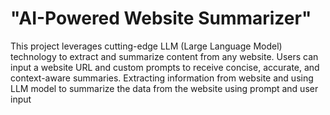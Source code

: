 # "AI-Powered Website Summarizer"

This project leverages cutting-edge LLM (Large Language Model) technology to extract and summarize content from any website. Users can input a website URL and custom prompts to receive concise, accurate, and context-aware summaries.
Extracting information from website and using LLM model to summarize the data from the website using prompt and user input
